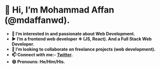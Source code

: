 # 👋 Hi, I’m Mohammad Affan (@mdaffanwd).
- __👀 I’m interested in and passionate about Web Development.__
- __▶️ I’m a frontend web developer ⚛️ (JS, React). And a Full Stack Web Developer.__
- __💞️ I’m looking to collaborate on freelance projects (web development).__
- __📫 Connect with me:- [Twitter](https://twitter.com/mdaffan_codes).__
- __😄 Pronouns: He/Him/His.__

<!---
mdaffanwd/mdaffanwd is a ✨ special ✨ repository because its `README.md` (this file) appears on your GitHub profile.
You can click the Preview link to take a look at your changes.
--->
